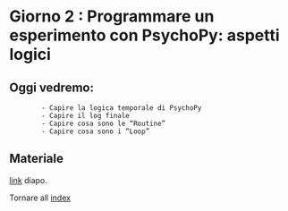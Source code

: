# Giorno 2 : Programmare un esperimento con PsychoPy: aspetti logici 
		
## Oggi vedremo:
			- Capire la logica temporale di PsychoPy
			- Capire il log finale
			- Capire cosa sono le “Routine”
			- Capire cosa sono i “Loop”	

## Materiale

[link](https://docs.google.com/presentation/d/1BNivDXTs_khI_1xxQntTr9qlt2MHBBDWWrp9PqB95hY/edit#slide=id.g101a4feaa7a_0_34) diapo.

Tornare all [index](index.md)
